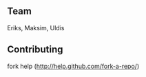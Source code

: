 Team
-------
Eriks, Maksim, Uldis


Contributing
-------
fork help (http://help.github.com/fork-a-repo/)